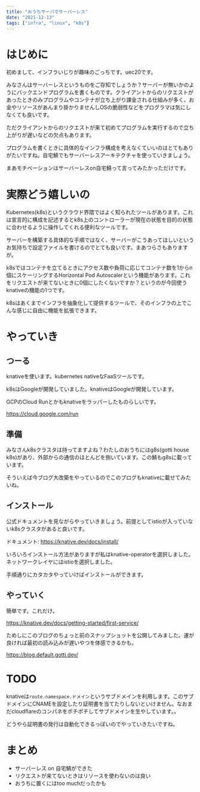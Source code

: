 ```yaml
---
title: "おうちサーバでサーバーレス"
date: "2021-12-13"
tags: ["infra", "linux", "k8s"]
---
```


# はじめに

初めまして、インフラいじりが趣味のごっちです。uec20です。

みなさんはサーバーレスというものをご存知でしょうか？サーバーが無いかのようにバックエンドプログラムを書くものです。クライアントからのリクエストがあったときのみプログラムやコンテナが立ち上がり課金される仕組みが多く、お金やリソースがあんまり掛かりませんしOSの脆弱性などをプログラマは気にしなくても良いです。

ただクライアントからのリクエストが来て初めてプログラムを実行するので立ち上がりが遅いなどの欠点もあります。

プログラムを書くときに具体的なインフラ構成を考えなくていいのはとてもありがたいですね。自宅鯖でもサーバーレスアーキテクチャを使っていきましょう。

まあモチベーションはサーバーレスon自宅鯖って言ってみたかっただけです。

# 実際どう嬉しいの

Kubernetes(k8s)というクラウド界隈ではよく知られたツールがあります。これは宣言的に構成を記述するとk8s上のコントローラーが現在の状態を目的の状態に合わせるように操作してくれる便利なツールです。

サーバーを構築する具体的な手順ではなく、サーバーがこうあってほしいというお気持ちで設定ファイルを書けるのでとても良いです。まあつらさもありますが。

k8sではコンテナを立てるときにアクセス数や負荷に応じてコンテナ数を1からn個にスケーリングするHorizontal Pod Autoscalerという機能があります。これをリクエストが来てないときに0個にしたくないですか？というのが今回使うknativeの機能の1つです。

k8sはあくまでインフラを抽象化して提供するツールで、そのインフラの上でこんな感じに自由に機能を拡張できます。

# やっていき

## つーる

knativeを使います。kubernetes nativeなFaaSツールです。

k8sはGoogleが開発していました。knativeはGoogleが開発しています。

GCPのCloud Runとかもknativeをラッパーしたものらしいです。

https://cloud.google.com/run

## 準備

みなさんk8sクラスタは持ってますよね？わたしのおうちにはg8s(gotti house k8s)があり、外部からの通信のほとんどを捌いています。この鯖もg8sに載っています。

そういえば今ブログ大改築をやっているのでこのブログもknativeに載せてみたいね。

## インストール

公式ドキュメントを見ながらやっていきましょう。前提としてistioが入っていないk8sクラスタがあると良いです。

ドキュメント: https://knative.dev/docs/install/

いろいろインストール方法がありますが私はknative-operatorを選択しました。ネットワークレイヤにはistioを選択しました。

手順通りにカタカタやっていけばインストールができます。

## やっていく

簡単です。これだけ。

https://knative.dev/docs/getting-started/first-service/

ためしにこのブログのちょっと前のスナップショットを公開してみました。運が良ければ最初の読み込みが遅いやつを体感できるかも。

https://blog.default.gotti.dev/

# TODO

knativeは`route.namespace.ドメイン`というサブドメインを利用します。このサブドメインにCNAMEを設定したり証明書を当てたりしないといけません。なおまだcloudflareのコンパネをポチポチしてサブドメインを生やしています。。

どうやら証明書の発行は自動化できるっぽいのでやっていきたいですね。

# まとめ

- サーバーレス on 自宅鯖ができた
- リクエストが来てないときはリソースを使わないのは良い
- おうちに置くにはtoo muchだったかも
